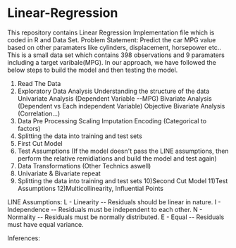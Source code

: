 # Linear-Regression
This repository contains Linear Regression Implementation file which is coded in R and Data Set.
Problem Statement: Predict the car MPG value based on other paramaters like cylinders, displacement, horsepower etc.. 
This is a small data set which contains 398 observations and 9 paramaters including a target varibale(MPG).
In our approach, we have followed the below steps to build the model and then testing the model.
1) Read The Data 
2) Exploratory Data Analysis
	    Understanding the structure of the data
	    Univariate Analysis (Dependent Variable --MPG)
	    Bivariate Analysis (Dependent vs Each independent Variable)
	    Objective Bivariate Analysis (Correlation...)
3) Data Pre Processing
	    Scaling
	    Imputation
	    Encoding (Categorical to factors)
4) Splitting the data into training and test sets
5) First Cut Model
6) Test Assumptions (If the model doesn't pass the LINE assumptions, then perform the relative remidiations and build the model and test again) 
7) Data Transformations (Other Technics aswell)
8) Univariate & Bivariate repeat
9) Splitting the data into training and test sets
10)Second Cut Model
11)Test Assumptions
12)Multicollinearity, Influential Points


LINE Assumptions:
L - Linearity -- Residuals should be linear in nature.
I - Independence -- Residuals must be independent to each other.
N - Normality -- Residuals must be normally distributed.
E - Equal -- Residuals must have equal variance.

Inferences:
